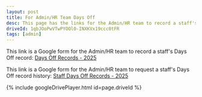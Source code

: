 ```yaml
---
layout: post
title: For Admin/HR Team Days Off
desc: This page has the links for the Admin/HR team to record a staff's Days Off record.
driveId: 1qbJOoPwVTwPYOOlO-INXKVx19ccc0tFR
tags: [admin]
---
```

This link is a Google form for the Admin/HR team to record a staff's Days Off record:
[Days Off Records - 2025](https://forms.gle/k5ji1BdTigkKsgcp8)

This link is a Google form for the Admin/HR team to request a staff's Days Off record history:
[Staff Days Off Records - 2025](https://forms.gle/7jYnHiph3o2RVAfMA)

{% include googleDrivePlayer.html id=page.driveId %}

